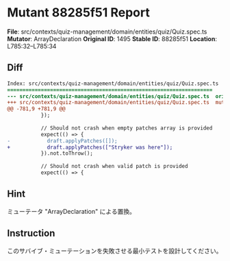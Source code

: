 # Mutant 88285f51 Report

**File**: src/contexts/quiz-management/domain/entities/quiz/Quiz.spec.ts
**Mutator**: ArrayDeclaration
**Original ID**: 1495
**Stable ID**: 88285f51
**Location**: L785:32–L785:34

## Diff

```diff
Index: src/contexts/quiz-management/domain/entities/quiz/Quiz.spec.ts
===================================================================
--- src/contexts/quiz-management/domain/entities/quiz/Quiz.spec.ts	original
+++ src/contexts/quiz-management/domain/entities/quiz/Quiz.spec.ts	mutated #1495
@@ -781,9 +781,9 @@
           });
 
           // Should not crash when empty patches array is provided
           expect(() => {
-            draft.applyPatches([]);
+            draft.applyPatches(["Stryker was here"]);
           }).not.toThrow();
 
           // Should not crash when valid patch is provided
           expect(() => {
```

## Hint

ミューテータ "ArrayDeclaration" による置換。

## Instruction

このサバイブ・ミューテーションを失敗させる最小テストを設計してください。
